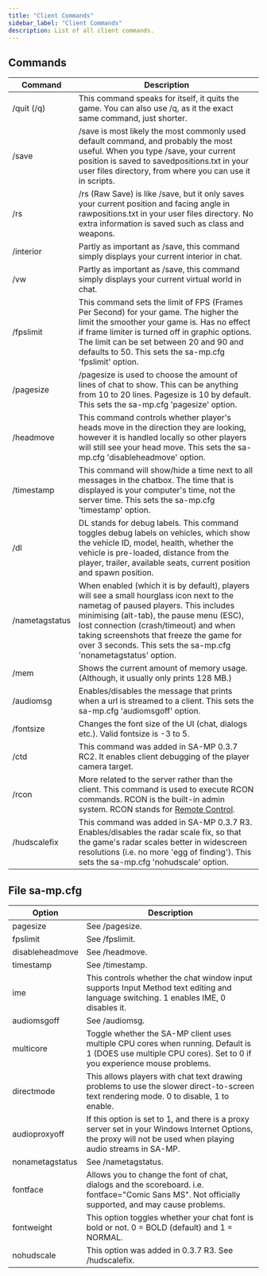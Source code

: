 ```yaml
---
title: "Client Commands"
sidebar_label: "Client Commands"
description: List of all client commands.
---
```


## Commands

| Command        | Description                                                                                                                                                                                                                                                                                                                            |
| -------------- | -------------------------------------------------------------------------------------------------------------------------------------------------------------------------------------------------------------------------------------------------------------------------------------------------------------------------------------- |
| /quit (/q)     | This command speaks for itself, it quits the game. You can also use /q, as it the exact same command, just shorter.                                                                                                                                                                                                                    |
| /save          | /save is most likely the most commonly used default command, and probably the most useful. When you type /save, your current position is saved to savedpositions.txt in your user files directory, from where you can use it in scripts.                                                                                               |
| /rs            | /rs (Raw Save) is like /save, but it only saves your current position and facing angle in rawpositions.txt in your user files directory. No extra information is saved such as class and weapons.                                                                                                                                      |
| /interior      | Partly as important as /save, this command simply displays your current interior in chat.                                                                                                                                                                                                                                              |
| /vw            | Partly as important as /save, this command simply displays your current virtual world in chat.                                                                                                                                                                                                                                         |
| /fpslimit      | This command sets the limit of FPS (Frames Per Second) for your game. The higher the limit the smoother your game is. Has no effect if frame limiter is turned off in graphic options. The limit can be set between 20 and 90 and defaults to 50. This sets the sa-mp.cfg 'fpslimit' option.                                           |
| /pagesize      | /pagesize is used to choose the amount of lines of chat to show. This can be anything from 10 to 20 lines. Pagesize is 10 by default. This sets the sa-mp.cfg 'pagesize' option.                                                                                                                                                       |
| /headmove      | This command controls whether player's heads move in the direction they are looking, however it is handled locally so other players will still see your head move. This sets the sa-mp.cfg 'disableheadmove' option.                                                                                                                   |
| /timestamp     | This command will show/hide a time next to all messages in the chatbox. The time that is displayed is your computer's time, not the server time. This sets the sa-mp.cfg 'timestamp' option.                                                                                                                                           |
| /dl            | DL stands for debug labels. This command toggles debug labels on vehicles, which show the vehicle ID, model, health, whether the vehicle is pre-loaded, distance from the player, trailer, available seats, current position and spawn position.                                                                                       |
| /nametagstatus | When enabled (which it is by default), players will see a small hourglass icon next to the nametag of paused players. This includes minimising (alt-tab), the pause menu (ESC), lost connection (crash/timeout) and when taking screenshots that freeze the game for over 3 seconds. This sets the sa-mp.cfg 'nonametagstatus' option. |
| /mem           | Shows the current amount of memory usage. (Although, it usually only prints 128 MB.)                                                                                                                                                                                                                                                   |
| /audiomsg      | Enables/disables the message that prints when a url is streamed to a client. This sets the sa-mp.cfg 'audiomsgoff' option.                                                                                                                                                                                                             |
| /fontsize      | Changes the font size of the UI (chat, dialogs etc.). Valid fontsize is -3 to 5.                                                                                                                                                                                                                                                       |
| /ctd           | This command was added in SA-MP 0.3.7 RC2. It enables client debugging of the player camera target.                                                                                                                                                                                                                                    |
| /rcon          | More related to the server rather than the client. This command is used to execute RCON commands. RCON is the built-in admin system. RCON stands for [Remote Control](../server/ControllingServer#using-rcon).                                                                                                                         |
| /hudscalefix   | This command was added in SA-MP 0.3.7 R3. Enables/disables the radar scale fix, so that the game's radar scales better in widescreen resolutions (i.e. no more 'egg of finding'). This sets the sa-mp.cfg 'nohudscale' option.                                                                                                         |

## File sa-mp.cfg

| Option          | Description                                                                                                                                                   |
| --------------- | ------------------------------------------------------------------------------------------------------------------------------------------------------------- |
| pagesize        | See /pagesize.                                                                                                                                                |
| fpslimit        | See /fpslimit.                                                                                                                                                |
| disableheadmove | See /headmove.                                                                                                                                                |
| timestamp       | See /timestamp.                                                                                                                                               |
| ime             | This controls whether the chat window input supports Input Method text editing and language switching. 1 enables IME, 0 disables it.                          |
| audiomsgoff     | See /audiomsg.                                                                                                                                                |
| multicore       | Toggle whether the SA-MP client uses multiple CPU cores when running. Default is 1 (DOES use multiple CPU cores). Set to 0 if you experience mouse problems.  |
| directmode      | This allows players with chat text drawing problems to use the slower direct-to-screen text rendering mode. 0 to disable, 1 to enable.                        |
| audioproxyoff   | If this option is set to 1, and there is a proxy server set in your Windows Internet Options, the proxy will not be used when playing audio streams in SA-MP. |
| nonametagstatus | See /nametagstatus.                                                                                                                                           |
| fontface        | Allows you to change the font of chat, dialogs and the scoreboard. i.e. fontface="Comic Sans MS". Not officially supported, and may cause problems.           |
| fontweight      | This option toggles whether your chat font is bold or not. 0 = BOLD (default) and 1 = NORMAL.                                                                 |
| nohudscale      | This option was added in 0.3.7 R3. See /hudscalefix.                                                                                                          |
